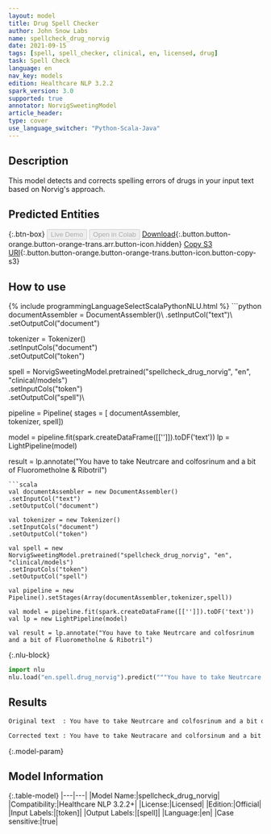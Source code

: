 ```yaml
---
layout: model
title: Drug Spell Checker
author: John Snow Labs
name: spellcheck_drug_norvig
date: 2021-09-15
tags: [spell, spell_checker, clinical, en, licensed, drug]
task: Spell Check
language: en
nav_key: models
edition: Healthcare NLP 3.2.2
spark_version: 3.0
supported: true
annotator: NorvigSweetingModel
article_header:
type: cover
use_language_switcher: "Python-Scala-Java"
---
```


## Description

This model detects and corrects spelling errors of drugs in your input text based on Norvig's approach.

## Predicted Entities



{:.btn-box}
<button class="button button-orange" disabled>Live Demo</button>
<button class="button button-orange" disabled>Open in Colab</button>
[Download](https://s3.amazonaws.com/auxdata.johnsnowlabs.com/clinical/models/spellcheck_drug_norvig_en_3.2.2_3.0_1631700986904.zip){:.button.button-orange.button-orange-trans.arr.button-icon.hidden}
[Copy S3 URI](s3://auxdata.johnsnowlabs.com/clinical/models/spellcheck_drug_norvig_en_3.2.2_3.0_1631700986904.zip){:.button.button-orange.button-orange-trans.button-icon.button-copy-s3}

## How to use



<div class="tabs-box" markdown="1">
{% include programmingLanguageSelectScalaPythonNLU.html %}
```python
documentAssembler = DocumentAssembler()\
.setInputCol("text")\
.setOutputCol("document")

tokenizer = Tokenizer()\
.setInputCols("document")\
.setOutputCol("token")

spell = NorvigSweetingModel.pretrained("spellcheck_drug_norvig", "en", "clinical/models")\
.setInputCols("token")\
.setOutputCol("spell")\


pipeline = Pipeline(
stages = [
documentAssembler,    
tokenizer,
spell])

model = pipeline.fit(spark.createDataFrame([['']]).toDF('text'))
lp = LightPipeline(model)

result = lp.annotate("You have to take Neutrcare and colfosrinum and a bit of Fluorometholne & Ribotril")
```
```scala
val documentAssembler = new DocumentAssembler()
.setInputCol("text")
.setOutputCol("document")

val tokenizer = new Tokenizer()
.setInputCols("document")
.setOutputCol("token")

val spell = new NorvigSweetingModel.pretrained("spellcheck_drug_norvig", "en", "clinical/models")
.setInputCols("token")
.setOutputCol("spell")

val pipeline = new Pipeline().setStages(Array(documentAssembler,tokenizer,spell))

val model = pipeline.fit(spark.createDataFrame([['']]).toDF('text'))
val lp = new LightPipeline(model)

val result = lp.annotate("You have to take Neutrcare and colfosrinum and a bit of Fluorometholne & Ribotril")
```


{:.nlu-block}
```python
import nlu
nlu.load("en.spell.drug_norvig").predict("""You have to take Neutrcare and colfosrinum and a bit of Fluorometholne & Ribotril""")
```

</div>

## Results

```bash
Original text  : You have to take Neutrcare and colfosrinum and a bit of fluorometholne & Ribotril

Corrected text : You have to take Neutracare and colforsinum and a bit of fluorometholone & Rivotril
```

{:.model-param}
## Model Information

{:.table-model}
|---|---|
|Model Name:|spellcheck_drug_norvig|
|Compatibility:|Healthcare NLP 3.2.2+|
|License:|Licensed|
|Edition:|Official|
|Input Labels:|[token]|
|Output Labels:|[spell]|
|Language:|en|
|Case sensitive:|true|
